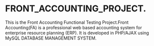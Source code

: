 # FRONT_ACCOUNTING_PROJECT.
This is the Front Accounting Functional Testing Project.Front Accounting(FA) is a professional web based accounting system for  enterprise resource planning (ERP). It is developed in PHP/AJAX using  MySQL DATABASE MANAGEMENT SYSTEM.
